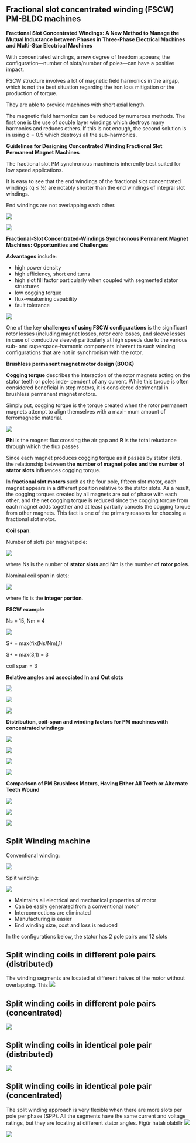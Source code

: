 ## Fractional slot concentrated winding (FSCW) PM-BLDC machines

**Fractional Slot Concentrated Windings: A New Method to
Manage the Mutual Inductance between Phases in Three-Phase
Electrical Machines and Multi-Star Electrical Machines**

With concentrated windings, a new degree of freedom appears; the configuration—number of slots/number of poles—can have a positive impact.

FSCW structure involves a lot of magnetic field harmonics in the airgap, which is not the best situation regarding the iron loss mitigation or the production of torque.

They are able to provide machines with short axial length.

The magnetic field harmonics can be reduced by numerous methods. The first one is the use of double layer windings which destroys many harmonics and reduces others. If this is not enough, the second solution is in using q = 0.5 which destroys all the sub-harmonics.


**Guidelines for Designing Concentrated Winding Fractional Slot Permanent Magnet Machines**

The fractional slot PM synchronous machine is inherently best suited for low speed applications.

It is easy to see that the end windings of the fractional slot concentrated windings (q ≤ ½) are notably shorter than the end windings of integral slot windings.

End windings are not overlapping each other.


![](./images/fscw/fscw1.png)


![](./images/fscw/fscw_kw.png)


**Fractional-Slot Concentrated-Windings Synchronous Permanent Magnet Machines: Opportunities and Challenges**

**Advantages** include:
* high power density
* high efficiency, short end turns
* high slot fill factor particularly  when coupled with segmented stator structures
* low cogging torque
* flux-weakening capability
* fault tolerance

![](./images/fscw/fscw_concen.png)

One of the key **challenges of using FSCW configurations** is the significant rotor losses (including magnet losses, rotor core losses, and sleeve losses in case of conductive sleeve) particularly at high speeds due to the various sub- and superspace-harmonic components inherent to such winding configurations that are not in synchronism with the rotor.

**Brushless permanent magnet motor design (BOOK)**

**Cogging torque** describes the interaction of the rotor magnets acting on the stator teeth or poles inde- pendent of any current. While this torque is often considered beneficial in step motors, it is considered detrimental in brushless permanent magnet motors.

Simply put, cogging torque is the torque created when the rotor permanent magnets attempt to align themselves with a maxi- mum amount of ferromagnetic material.

![](./images/fscw/cogging.png)

**Phi** is the magnet flux crossing the air gap and **R** is the total reluctance through which the flux passes

Since each magnet produces cogging torque as it passes by stator slots, the relationship between **the number of magnet poles and the number of stator slots** influences cogging torque.

In **fractional slot motors** such as the four pole, fifteen slot motor, each magnet appears in a different position relative to the stator slots. As a result, the cogging torques created by all magnets are out of phase with each other, and the net cogging torque is reduced since the cogging torque from each magnet adds together and at least partially cancels the cogging torque from other magnets. This fact is one of the primary reasons for choosing a fractional slot motor.

**Coil span**:

Number of slots per magnet pole:

![](./images/fscw/eq1.png)

where Ns is the nunber of **stator slots** and Nm is the number of **rotor poles**.

Nominal coil span in slots:

![](./images/fscw/eq2.png)

where fix is the **integer portion**.


**FSCW example**

Ns = 15, Nm = 4

![](./images/fscw/4p15s.png)


S* = max(fix(Ns/Nm),1)

S* = max(3,1) = 3

coil span = 3


**Relative angles and associated In and Out slots**

![](./images/fscw/angle1.png)

![](./images/fscw/angle2.png)

![](./images/fscw/angle3.png)


**Distribution, coil-span and winding factors for PM machines with concentrated windings**

![](./images/fscw/table_allt1.png)

![](./images/fscw/table_allt2.png)

![](./images/fscw/table_altert1.png)

![](./images/fscw/table_altert2.png)


**Comparison of PM Brushless Motors, Having Either All Teeth or Alternate Teeth Wound**

![](./images/fscw/all_teeth.png)

![](./images/fscw/alter_teeth.png)

![](./images/fscw/teeth.png)

## Split Winding machine
Conventional winding:

![](./images/machine/conventional.png)

Split winding:

![](./images/machine/split.png)

* Maintains all electrical and mechanical properties of motor
* Can be easily generated from a conventional motor
* Interconnections are eliminated
* Manufacturing is easier
* End winding size, cost and loss is reduced

In the configurations below, the stator has 2 pole pairs and 12 slots
## Split winding coils in different pole pairs (distributed)
The winding segments are located at different halves of the motor without overlapping. This
![](./images/machine/split1.png)

## Split winding coils in different pole pairs (concentrated)
![](./images/machine/split2.png)

## Split winding coils in identical pole pair (distributed)
![](./images/machine/split3.png)

## Split winding coils in identical pole pair (concentrated)
The split winding approach is very flexible when there are more slots per pole per phase (SPP).
All the segments have the same current and voltage ratings, but they are locating at different stator angles.
Figür hatalı olabilir
![](./images/machine/split4.png)


![](./images/machine/split5.png)
